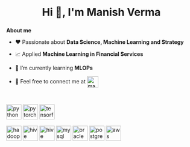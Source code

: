 <h1 align="center">Hi 👋, I'm Manish Verma</h1>
<h3 align="center"></h3>

**About me**

- ❤️ Passionate about **Data Science, Machine Learning and Strategy**

- 📈 Applied **Machine Learning in Financial Services**

- 🌱 I’m currently learning **MLOPs**

- 💬 Feel free to connect me at <a href="https://linkedin.com/in/manishvrmv"> <img align="center" src="https://www.vectorlogo.zone/logos/linkedin/linkedin-icon.svg" alt="manishvrmv" height="30" width="30" /></a>


<BR>

<p align="left"> <img src="https://www.vectorlogo.zone/logos/python/python-icon.svg" alt="python" width="40" height="40"/> <img src="https://www.vectorlogo.zone/logos/pytorch/pytorch-icon.svg" alt="pytorch" width="40" height="40"/> <img 
src="https://www.vectorlogo.zone/logos/tensorflow/tensorflow-icon.svg" alt="tensorflow" width="40" height="40"/></p><p> <img                                                       src="https://www.vectorlogo.zone/logos/apache_hadoop/apache_hadoop-icon.svg" alt="hadoop" width="40" height="40"/> <img src="https://www.vectorlogo.zone/logos/apache_hive/apache_hive-icon.svg" alt="hive" width="40" height="40"/> <img 
src="https://www.vectorlogo.zone/logos/apache_spark/apache_spark-icon.svg" alt="hive" width="40" height="40"/> <img 
src="https://www.vectorlogo.zone/logos/mysql/mysql-icon.svg" alt="mysql" width="40" height="40"/> <img 
src="https://www.vectorlogo.zone/logos/oracle/oracle-icon.svg" alt="oracle" width="40" height="40"/> <img 
src="https://www.vectorlogo.zone/logos/postgresql/postgresql-icon.svg" alt="postgresql" width="40" height="40"/> <img 
src="https://www.vectorlogo.zone/logos/amazon_aws/amazon_aws-icon.svg" alt="aws" width="40" height="40"/> 

<!---  
 
<p><img align="center" src="https://github-readme-stats.vercel.app/api/top-langs/?username=mvrm&layout=compact&hide=html" alt="mvrm" /></p>


 <p align="left">
<a href="https://linkedin.com/in/manishvrmv" target="blank"><img align="center" src="https://cdn.jsdelivr.net/npm/simple-icons@3.0.1/icons/linkedin.svg" alt="manishvrmv" height="30" width="30" /></a>
<a href="https://twitter.com/manishvermav" target="blank"><img align="center" src="https://cdn.jsdelivr.net/npm/simple-icons@v3/icons/twitter.svg" alt="manishvrmv" height="30" width="30" /></a>  
</p>



 
<a href=""> <img align="center" src="https://github-readme-stats-sigma-five.vercel.app/api/top-langs/?username=Mvrm&theme=react&line_height=40&hide=css"/> </a>

<img alt="Manis's GitHub stats" align="center" src="https://github-readme-stats.vercel.app/api?username=Mvrm&show_icons=true&bg_color=00000000&theme=react&line_height=40&hide=css"/> </a>
---> 
